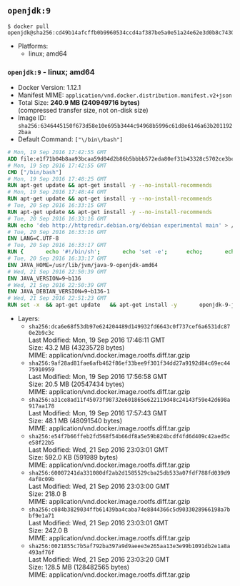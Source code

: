 ## `openjdk:9`

```console
$ docker pull openjdk@sha256:cd49b14afcffb0b9960534ccd4af387be5a0e51a24e62e3d0b8c7430bd08e0cc
```

-	Platforms:
	-	linux; amd64

### `openjdk:9` - linux; amd64

-	Docker Version: 1.12.1
-	Manifest MIME: `application/vnd.docker.distribution.manifest.v2+json`
-	Total Size: **240.9 MB (240949716 bytes)**  
	(compressed transfer size, not on-disk size)
-	Image ID: `sha256:6346445150f673d58e10e695b3444c94968b5996c61d8e6146a63b2011922baa`
-	Default Command: `["\/bin\/bash"]`

```dockerfile
# Mon, 19 Sep 2016 17:42:55 GMT
ADD file:e1f71b04b8aa93bcaa59d04d2b86b5bbbb572eda80ef31b43328c5702ce3bc6d in / 
# Mon, 19 Sep 2016 17:42:55 GMT
CMD ["/bin/bash"]
# Mon, 19 Sep 2016 17:48:25 GMT
RUN apt-get update && apt-get install -y --no-install-recommends 		ca-certificates 		curl 		wget 	&& rm -rf /var/lib/apt/lists/*
# Mon, 19 Sep 2016 17:48:44 GMT
RUN apt-get update && apt-get install -y --no-install-recommends 		bzr 		git 		mercurial 		openssh-client 		subversion 				procps 	&& rm -rf /var/lib/apt/lists/*
# Tue, 20 Sep 2016 16:33:15 GMT
RUN apt-get update && apt-get install -y --no-install-recommends 		bzip2 		unzip 		xz-utils 	&& rm -rf /var/lib/apt/lists/*
# Tue, 20 Sep 2016 16:33:16 GMT
RUN echo 'deb http://httpredir.debian.org/debian experimental main' > /etc/apt/sources.list.d/experimental.list
# Tue, 20 Sep 2016 16:33:16 GMT
ENV LANG=C.UTF-8
# Tue, 20 Sep 2016 16:33:17 GMT
RUN { 		echo '#!/bin/sh'; 		echo 'set -e'; 		echo; 		echo 'dirname "$(dirname "$(readlink -f "$(which javac || which java)")")"'; 	} > /usr/local/bin/docker-java-home 	&& chmod +x /usr/local/bin/docker-java-home
# Tue, 20 Sep 2016 16:33:17 GMT
ENV JAVA_HOME=/usr/lib/jvm/java-9-openjdk-amd64
# Wed, 21 Sep 2016 22:50:39 GMT
ENV JAVA_VERSION=9~b136
# Wed, 21 Sep 2016 22:50:39 GMT
ENV JAVA_DEBIAN_VERSION=9~b136-1
# Wed, 21 Sep 2016 22:51:23 GMT
RUN set -x 	&& apt-get update 	&& apt-get install -y 		openjdk-9-jdk-headless="$JAVA_DEBIAN_VERSION" 	&& rm -rf /var/lib/apt/lists/* 	&& [ "$JAVA_HOME" = "$(docker-java-home)" ]
```

-	Layers:
	-	`sha256:dca6e68f53db97e624204489d149932fd6643c0f737cef6a6531dc870e2b9c3c`  
		Last Modified: Mon, 19 Sep 2016 17:46:11 GMT  
		Size: 43.2 MB (43235728 bytes)  
		MIME: application/vnd.docker.image.rootfs.diff.tar.gzip
	-	`sha256:9af28ad81fae6afb462f86ef33bee9f301f34dd27a9192d84c69ec4475910959`  
		Last Modified: Mon, 19 Sep 2016 17:56:58 GMT  
		Size: 20.5 MB (20547434 bytes)  
		MIME: application/vnd.docker.image.rootfs.diff.tar.gzip
	-	`sha256:a31ce8ad11f45073f98732e601865e622119d48c24143f59e42d698a917aa178`  
		Last Modified: Mon, 19 Sep 2016 17:57:43 GMT  
		Size: 48.1 MB (48091540 bytes)  
		MIME: application/vnd.docker.image.rootfs.diff.tar.gzip
	-	`sha256:e54f7b66ffeb2fd568f54b66df8a5e59b824bcdf4fd6d409c42aed5ce58f22b5`  
		Last Modified: Wed, 21 Sep 2016 23:03:01 GMT  
		Size: 592.0 KB (591989 bytes)  
		MIME: application/vnd.docker.image.rootfs.diff.tar.gzip
	-	`sha256:60007241da331080df2ab2d1585529cba25db533a07fdf788fd039d94af8c09b`  
		Last Modified: Wed, 21 Sep 2016 23:03:00 GMT  
		Size: 218.0 B  
		MIME: application/vnd.docker.image.rootfs.diff.tar.gzip
	-	`sha256:c084b3829034ffb61439ba4caba74e8844366c5d9033028966198a7bbf9e1a71`  
		Last Modified: Wed, 21 Sep 2016 23:03:01 GMT  
		Size: 242.0 B  
		MIME: application/vnd.docker.image.rootfs.diff.tar.gzip
	-	`sha256:0021855c7b5af792ba397a9d9aeee3e265aa13e3e99b1091db2e1a8a493af76f`  
		Last Modified: Wed, 21 Sep 2016 23:03:20 GMT  
		Size: 128.5 MB (128482565 bytes)  
		MIME: application/vnd.docker.image.rootfs.diff.tar.gzip
